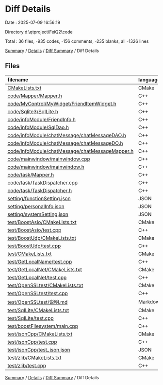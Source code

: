 # Diff Details

Date : 2025-07-09 16:56:19

Directory d:\\qtproject\\FeiQ2\\code

Total : 36 files,  -935 codes, -156 comments, -235 blanks, all -1326 lines

[Summary](results.md) / [Details](details.md) / [Diff Summary](diff.md) / Diff Details

## Files
| filename | language | code | comment | blank | total |
| :--- | :--- | ---: | ---: | ---: | ---: |
| [CMakeLists.txt](/CMakeLists.txt) | CMake | -65 | -31 | -27 | -123 |
| [code/Mapper/Mapper.h](/code/Mapper/Mapper.h) | C++ | 7 | 0 | 0 | 7 |
| [code/MyControl/MyWidget/FriendItemWidget.h](/code/MyControl/MyWidget/FriendItemWidget.h) | C++ | -69 | -12 | -11 | -92 |
| [code/Sqlite3/SqlLite.h](/code/Sqlite3/SqlLite.h) | C++ | 0 | 3 | -1 | 2 |
| [code/infoModule/FriendInfo.h](/code/infoModule/FriendInfo.h) | C++ | 53 | 5 | 2 | 60 |
| [code/infoModule/SqlDao.h](/code/infoModule/SqlDao.h) | C++ | 11 | 6 | 5 | 22 |
| [code/infoModule/chatMessage/chatMessageDAO.h](/code/infoModule/chatMessage/chatMessageDAO.h) | C++ | 4 | 0 | 2 | 6 |
| [code/infoModule/chatMessage/chatMessageDO.h](/code/infoModule/chatMessage/chatMessageDO.h) | C++ | 18 | 0 | 2 | 20 |
| [code/infoModule/chatMessage/chatMessageMapper.h](/code/infoModule/chatMessage/chatMessageMapper.h) | C++ | 15 | 0 | 0 | 15 |
| [code/mainwindow/mainwindow.cpp](/code/mainwindow/mainwindow.cpp) | C++ | -1 | 6 | 1 | 6 |
| [code/mainwindow/mainwindow.h](/code/mainwindow/mainwindow.h) | C++ | -3 | 6 | 0 | 3 |
| [code/task/Mapper.h](/code/task/Mapper.h) | C++ | -33 | 0 | -6 | -39 |
| [code/task/TaskDispatcher.cpp](/code/task/TaskDispatcher.cpp) | C++ | 6 | 2 | 0 | 8 |
| [code/task/TaskDispatcher.h](/code/task/TaskDispatcher.h) | C++ | -1 | 1 | 0 | 0 |
| [setting/functionSetting.json](/setting/functionSetting.json) | JSON | -17 | 0 | 0 | -17 |
| [setting/personalInfo.json](/setting/personalInfo.json) | JSON | -12 | 0 | 0 | -12 |
| [setting/systemSetting.json](/setting/systemSetting.json) | JSON | -6 | 0 | 0 | -6 |
| [test/BoostAsio/CMakeLists.txt](/test/BoostAsio/CMakeLists.txt) | CMake | 0 | 0 | -1 | -1 |
| [test/BoostAsio/test.cpp](/test/BoostAsio/test.cpp) | C++ | -125 | -13 | -17 | -155 |
| [test/BoostUdp/CMakeLists.txt](/test/BoostUdp/CMakeLists.txt) | CMake | -5 | -8 | -3 | -16 |
| [test/BoostUdp/test.cpp](/test/BoostUdp/test.cpp) | C++ | -91 | -9 | -21 | -121 |
| [test/CMakeLists.txt](/test/CMakeLists.txt) | CMake | -23 | -9 | -5 | -37 |
| [test/GetLocalName/test.cpp](/test/GetLocalName/test.cpp) | C++ | -23 | -2 | -3 | -28 |
| [test/GetLocalNet/CMakeLists.txt](/test/GetLocalNet/CMakeLists.txt) | CMake | -9 | -1 | 0 | -10 |
| [test/GetLocalNet/test.cpp](/test/GetLocalNet/test.cpp) | C++ | -150 | -54 | -19 | -223 |
| [test/OpenSSLtest/CMakeLists.txt](/test/OpenSSLtest/CMakeLists.txt) | CMake | -17 | -3 | -4 | -24 |
| [test/OpenSSLtest/test.cpp](/test/OpenSSLtest/test.cpp) | C++ | -122 | -26 | -33 | -181 |
| [test/OpenSSLtest/说明.md](/test/OpenSSLtest/%E8%AF%B4%E6%98%8E.md) | Markdown | -52 | 0 | -44 | -96 |
| [test/SqlLite/CMakeLists.txt](/test/SqlLite/CMakeLists.txt) | CMake | -6 | -1 | -2 | -9 |
| [test/SqlLite/test.cpp](/test/SqlLite/test.cpp) | C++ | -52 | -1 | -12 | -65 |
| [test/boostFilesystem/main.cpp](/test/boostFilesystem/main.cpp) | C++ | 0 | 0 | -1 | -1 |
| [test/jsonCpp/CMakeLists.txt](/test/jsonCpp/CMakeLists.txt) | CMake | -11 | -3 | -3 | -17 |
| [test/jsonCpp/test.cpp](/test/jsonCpp/test.cpp) | C++ | -53 | -4 | -11 | -68 |
| [test/jsonCpp/test_json.json](/test/jsonCpp/test_json.json) | JSON | -13 | 0 | 0 | -13 |
| [test/zlib/CMakeLists.txt](/test/zlib/CMakeLists.txt) | CMake | -19 | -1 | -7 | -27 |
| [test/zlib/test.cpp](/test/zlib/test.cpp) | C++ | -71 | -7 | -16 | -94 |

[Summary](results.md) / [Details](details.md) / [Diff Summary](diff.md) / Diff Details